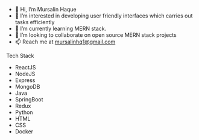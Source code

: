  - 👋 Hi, I’m Mursalin Haque
 - 👀 I’m interested in developing user friendly interfaces which carries out tasks efficiently
 - 🌱 I’m currently learning MERN stack.
 - 💞️ I’m looking to collaborate on open source MERN stack projects
 - 📫 Reach me at mursalinhq1@gmail.com

Tech Stack
* ReactJS
* NodeJS
* Express
* MongoDB
* Java
* SpringBoot
* Redux
* Python
* HTML
* CSS
* Docker

<!---
Mursalin7/Mursalin7 is a ✨ special ✨ repository because its `README.md` (this file) appears on your GitHub profile.
You can click the Preview link to take a look at your changes.
--->
